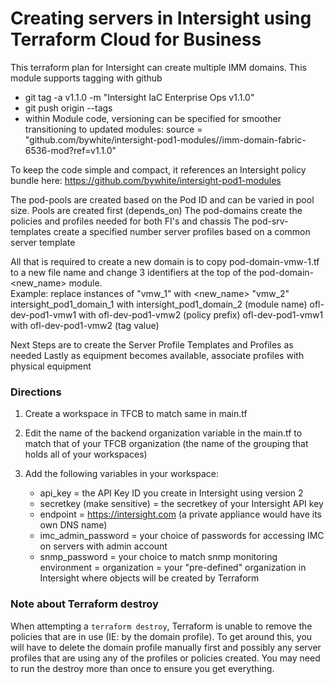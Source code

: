 
# Creating servers in Intersight using Terraform Cloud for Business

This terraform plan for Intersight can create multiple IMM domains.
This module supports tagging with github
-  git tag -a v1.1.0 -m "Intersight IaC Enterprise Ops v1.1.0"
-  git push origin --tags
- within Module code, versioning can be specified for smoother transitioning to updated modules:
    source = "github.com/bywhite/intersight-pod1-modules//imm-domain-fabric-6536-mod?ref=v1.1.0"


To keep the code simple and compact, it references an Intersight policy bundle here:
https://github.com/bywhite/intersight-pod1-modules

The pod-pools are created based on the Pod ID and can be varied in pool size. Pools are created first (depends_on)
The pod-domains create the policies and profiles needed for both FI's and chassis
The pod-srv-templates create a specified number server profiles based on a common server template

All that is required to create a new domain is to copy pod-domain-vmw-1.tf to a new file name and change 3 identifiers at the top of the pod-domain-<new_name> module.  
    Example: replace instances of "vmw_1" with <new_name> "vmw_2"
        intersight_pod1_domain_1           with    intersight_pod1_domain_2              (module name)
        ofl-dev-pod1-vmw1                  with    ofl-dev-pod1-vmw2                     (policy prefix)
        ofl-dev-pod1-vmw1                  with    ofl-dev-pod1-vmw2                     (tag value)

Next Steps are to create the Server Profile Templates and Profiles as needed
Lastly as equipment becomes available, associate profiles with physical equipment


### Directions

1. Create a workspace in TFCB to match same in main.tf

2. Edit the name of the backend organization variable in the main.tf to match that of your TFCB organization (the name of the grouping that holds all of your workspaces)

3. Add the following variables in your workspace:
    - api_key = the API Key ID you create in Intersight using version 2
    - secretkey (make sensitive) = the secretkey of your Intersight API key
    - endpoint = https://intersight.com    (a private appliance would have its own DNS name)
    - imc_admin_password = your choice of passwords for accessing IMC on servers with admin account
    - snmp_password      = your choice to match snmp monitoring environment
    = organization       = your "pre-defined" organization in Intersight where objects will be created by Terraform

### Note about Terraform destroy

When attempting a `terraform destroy`, Terraform is unable to remove the policies that are in use (IE: by the domain profile). To get around this, you will have to delete the domain profile manually first and possibly any server profiles that are using any of the profiles or policies created.
You may need to run the destroy more than once to ensure you get everything.
